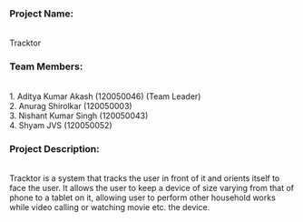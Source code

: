 <h3>Project Name:</h3><br> 
Tracktor

<h3>Team Members:</h3><br>
1. Aditya Kumar Akash (120050046) (Team Leader)<br>
2. Anurag Shirolkar (120050003)<br>
3. Nishant Kumar Singh (120050043)<br>
4. Shyam JVS (120050052)<br>

<h3>Project Description:</h3> <br>
Tracktor is a system that tracks the user in front of it and orients itself to face the user. It allows the user to keep a device of size varying from that of phone to a tablet on it, allowing user to perform other household works while video calling or watching movie etc. the device.
